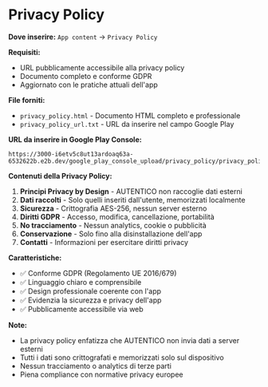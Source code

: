 # Privacy Policy

**Dove inserire:** `App content` → `Privacy Policy`

**Requisiti:**
- URL pubblicamente accessibile alla privacy policy
- Documento completo e conforme GDPR
- Aggiornato con le pratiche attuali dell'app

**File forniti:**
- `privacy_policy.html` - Documento HTML completo e professionale
- `privacy_policy_url.txt` - URL da inserire nel campo Google Play

**URL da inserire in Google Play Console:**
```
https://3000-i6etv5c8ut13ardoaq63a-6532622b.e2b.dev/google_play_console_upload/privacy_policy/privacy_policy.html
```

**Contenuti della Privacy Policy:**

1. **Principi Privacy by Design** - AUTENTICO non raccoglie dati esterni
2. **Dati raccolti** - Solo quelli inseriti dall'utente, memorizzati localmente
3. **Sicurezza** - Crittografia AES-256, nessun server esterno
4. **Diritti GDPR** - Accesso, modifica, cancellazione, portabilità
5. **No tracciamento** - Nessun analytics, cookie o pubblicità
6. **Conservazione** - Solo fino alla disinstallazione dell'app
7. **Contatti** - Informazioni per esercitare diritti privacy

**Caratteristiche:**
- ✅ Conforme GDPR (Regolamento UE 2016/679)
- ✅ Linguaggio chiaro e comprensibile
- ✅ Design professionale coerente con l'app
- ✅ Evidenzia la sicurezza e privacy dell'app
- ✅ Pubblicamente accessibile via web

**Note:**
- La privacy policy enfatizza che AUTENTICO non invia dati a server esterni
- Tutti i dati sono crittografati e memorizzati solo sul dispositivo
- Nessun tracciamento o analytics di terze parti
- Piena compliance con normative privacy europee